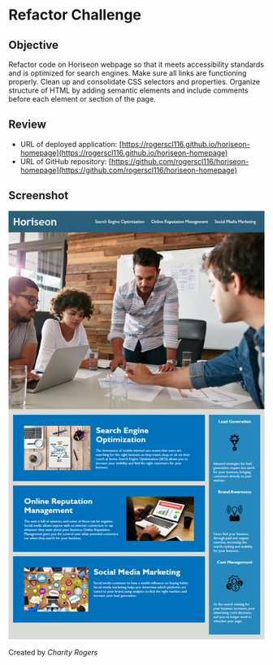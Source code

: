 # Refactor Challenge

## Objective

Refactor code on Horiseon webpage so that it meets accessibility standards and is optimized for search engines. Make sure all links are functioning properly. Clean up and consolidate CSS selectors and properties. Organize structure of HTML by adding semantic elements and include comments before each element or section of the page.

## Review

- URL of deployed application: [https://rogerscl116.github.io/horiseon-homepage](https://rogerscl116.github.io/horiseon-homepage)   
- URL of GitHub repository: [https://github.com/rogerscl116/horiseon-homepage](https://github.com/rogerscl116/horiseon-homepage)

## Screenshot

![Horiseon Social Solution Services](./assets/screenshots/horiseon-homepage.png)

Created by *Charity Rogers*
